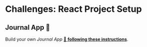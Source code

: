 # Challenges: React Project Setup

## Journal App 📔

Build your own _Journal App_
[🔗 **following these instructions**](https://github.com/wd-bootcamp/web-exercises/tree/main/sessions/react-project-setup/journal-app).
